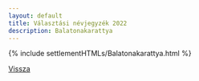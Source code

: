 ```yaml
---
layout: default
title: Választási névjegyzék 2022
description: Balatonakarattya
---
```


{% include settlementHTMLs/Balatonakarattya.html %}

[Vissza](./)